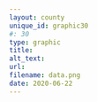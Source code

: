 ```yaml
---
layout: county 
unique_id: graphic30
#: 30
type: graphic
title: 
alt_text: 
url: 
filename: data.png
date: 2020-06-22
---
```

